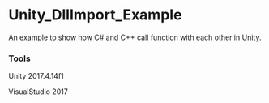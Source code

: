 # Unity_DllImport_Example
An example to show how C# and C++ call function with each other in Unity.

### Tools
Unity 2017.4.14f1

VisualStudio 2017
